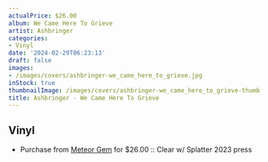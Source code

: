 ```yaml
---
actualPrice: $26.00
album: We Came Here To Grieve
artist: Ashbringer
categories:
- Vinyl
date: '2024-02-29T06:23:13'
draft: false
images:
- /images/covers/ashbringer-we_came_here_to_grieve.jpg
inStock: true
thumbnailImage: /images/covers/ashbringer-we_came_here_to_grieve-thumb.jpg
title: Ashbringer - We Came Here To Grieve
---
```


## Vinyl
* Purchase from [Meteor Gem](https://meteor-gem.com/products/ashbringer-we-came-here-to-grieve-lp) for $26.00 :: Clear w/ Splatter 2023 press
